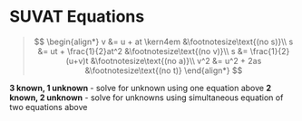 # SUVAT Equations

> $$
> \begin{align*}
>   v &= u + at \kern4em &\footnotesize\text{(no s)}\\
>   s &= ut + \frac{1}{2}at^2 &\footnotesize\text{(no v)}\\
>   s &= \frac{1}{2}(u+v)t &\footnotesize\text{(no a)}\\
>   v^2 &= u^2 + 2as &\footnotesize\text{(no t)}
> \end{align*}
> $$

**3 known, 1 unknown** - solve for unknown using one equation above
**2 known, 2 unknown** - solve for unknowns using simultaneous equation of two equations above

